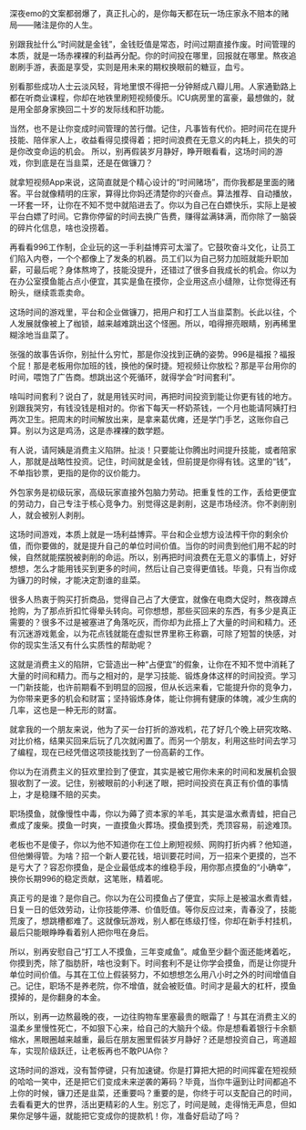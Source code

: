 深夜emo的文案都弱爆了，真正扎心的，是你每天都在玩一场庄家永不赔本的赌局——赌注是你的人生。

别跟我扯什么“时间就是金钱”，金钱贬值是常态，时间过期直接作废。时间管理的本质，就是一场赤裸裸的利益再分配。你的时间投在哪里，回报就在哪里。熬夜追剧刷手游，表面是享受，实则是用未来的期权换眼前的糖豆，血亏。

别看那些成功人士云淡风轻，背地里恨不得把一分钟掰成八瓣儿用。人家通勤路上都在听商业课程，你却在地铁里刷短视频傻乐。ICU病房里的富豪，最想做的，就是用全部身家换回二十岁的发际线和肝功能。

当然，也不是让你变成时间管理的苦行僧。记住，凡事皆有代价。把时间花在提升技能、陪伴家人上，收益看得见摸得着；把时间浪费在无意义的内耗上，损失的可是你改变命运的机会。
所以，别再假装岁月静好，睁开眼看看，这场时间的游戏，你到底是在当韭菜，还是在做镰刀？


就拿短视频App来说，这简直就是个精心设计的“时间赌场”，而你我都是里面的赌客。平台就像精明的庄家，算得比你妈还清楚你的兴奋点。算法推荐、自动播放，一环套一环，让你在不知不觉中就陷进去了。你以为自己在白嫖快乐，实际上是被平台白嫖了时间。它靠你停留的时间去换广告费，赚得盆满钵满，而你除了一脑袋的碎片化信息，啥也没捞着。

再看看996工作制，企业玩的这一手利益博弈可太溜了。它鼓吹奋斗文化，让员工们陷入内卷，一个个都像上了发条的机器。员工们以为自己努力加班就能升职加薪，可最后呢？身体熬垮了，技能没提升，还错过了很多自我成长的机会。你以为在办公室摸鱼能占点小便宜，其实是鱼在摸你，企业用这点小缝隙，让你觉得还有盼头，继续乖乖卖命。

这场时间的游戏里，平台和企业做镰刀，把用户和打工人当韭菜割。长此以往，个人发展就像被上了枷锁，越来越难跳出这个怪圈。所以，咱得擦亮眼睛，别再稀里糊涂地当韭菜了。 

张强的故事告诉你，别扯什么穷忙，那是你没找到正确的姿势。996是福报？福报个屁！那是老板用你加班的钱，换他的保时捷。短视频让你放松？那是平台用你的时间，喂饱了广告商。想跳出这个死循环，就得学会“时间套利”。

啥叫时间套利？说白了，就是用钱买时间，再把时间投资到能让你更有钱的地方。别跟我哭穷，有钱没钱是相对的。你省下每天一杯奶茶钱，一个月也能请阿姨打扫两次卫生。把周末的时间解放出来，是拿来葛优瘫，还是学门手艺，这账你自己算。别以为这是鸡汤，这是赤裸裸的数学题。

有人说，请阿姨是消费主义陷阱。扯淡！只要能让你腾出时间提升技能，或者陪家人，那就是战略性投资。记住，时间就是金钱，但前提是你得有钱。这里的“钱”，不单指钞票，更指的是你的议价能力。

外包家务是初级玩家，高级玩家直接外包脑力劳动。把重复性的工作，丢给更便宜的劳动力，自己专注于核心竞争力。别觉得这是剥削，这是市场经济。你不剥削别人，就会被别人剥削。

这场时间游戏，本质上就是一场利益博弈。平台和企业想方设法榨干你的剩余价值，而你要做的，就是提升自己的单位时间价值。当你的时间贵到他们用不起的时候，自然就能摆脱被剥削的命运。所以，别再把时间浪费在无意义的事情上，好好想想，怎么才能用钱买到更多的时间，然后让自己变得更值钱。毕竟，只有当你成为镰刀的时候，才能决定割谁的韭菜。


很多人热衷于购买打折商品，觉得自己占了大便宜，就像在电商大促时，熬夜蹲点抢购，为了那点折扣忙得晕头转向。可你想想，那些买回来的东西，有多少是真正需要的？很多不过是被塞进了角落吃灰，而你却为此搭上了大量的时间和精力。还有沉迷游戏氪金，以为花点钱就能在虚拟世界里称王称霸，可除了短暂的快感，对你的现实生活又有什么实质性的帮助呢？

这就是消费主义的陷阱，它营造出一种“占便宜”的假象，让你在不知不觉中消耗了大量的时间和精力。而与之相对的，是学习技能、锻炼身体这样的时间投资。学习一门新技能，也许前期看不到明显的回报，但从长远来看，它能提升你的竞争力，为你带来更多的机会和财富；坚持锻炼身体，能让你拥有健康的体魄，减少生病的几率，这也是一种无形的财富。

就拿我的一个朋友来说，他为了买一台打折的游戏机，花了好几个晚上研究攻略、对比价格，结果买回来后玩了几次就闲置了。而另一个朋友，利用这些时间去学习了编程，现在已经凭借这项技能找到了一份高薪的工作。

你以为在消费主义的狂欢里捡到了便宜，其实是被它用你未来的时间和发展机会狠狠收割了一波。记住，别被眼前的小利迷了眼，把时间投资在真正有价值的事情上，才是稳赚不赔的买卖。 

职场摸鱼，就像慢性中毒，你以为薅了资本家的羊毛，其实是温水煮青蛙，把自己煮成了废柴。摸鱼一时爽，一直摸鱼火葬场。摸鱼摸到秃，秃顶容易，前途难顶。

老板也不是傻子，你以为他不知道你在工位上刷短视频、网购打折内裤？他知道，但他懒得管。为啥？招一个新人要花钱，培训要花时间，万一招来个更摸的，岂不是亏大了？容忍你摸鱼，是企业最低成本的维稳手段，用你那点摸鱼的“小确幸”，换你长期996的稳定贡献，这笔账，精着呢。

真正亏的是谁？是你自己。你以为在公司摸鱼占了便宜，实际上是被温水煮青蛙，日复一日的低效劳动，让你技能停滞、价值贬值。等你反应过来，青春没了，技能荒废了，想跳槽都难了。这就像玩游戏，别人都在练级打怪，你却在新手村挂机，最后只能眼睁睁看着别人把你甩在身后。

所以，别再安慰自己“打工人不摸鱼，三年变咸鱼”。咸鱼至少翻个面还能烤着吃，你摸到秃，除了脂肪肝，啥也没剩下。时间套利不是让你学会摸鱼，而是让你提升单位时间价值。与其在工位上假装努力，不如想想怎么用八小时之外的时间增值自己。记住，职场不是养老院，你不增值，就会被贬值。时间才是最大的杠杆，摸鱼摸掉的，是你翻身的本金。


所以，别再一边熬最晚的夜，一边往购物车里塞最贵的眼霜了！与其在消费主义的温柔乡里慢性死亡，不如狠下心来，给自己的大脑升个级。你是想看着银行卡余额缩水，黑眼圈越来越重，最后在朋友圈里假装岁月静好？还是想投资自己，弯道超车，实现阶级跃迁，让老板再也不敢PUA你？

这场时间的游戏，没有暂停键，只有加速键。你是打算把大把的时间挥霍在短视频的哈哈一笑中，还是把它们变成未来逆袭的筹码？毕竟，当你牛逼到让时间都追不上你的时候，镰刀还是韭菜，还重要吗？重要的是，你终于可以支配自己的时间，去看看更大的世界，活出更精彩的人生。别忘了，时间是贼，走得悄无声息，但如果你足够牛逼，就能把它变成你的提款机！你，准备好启动了吗？
